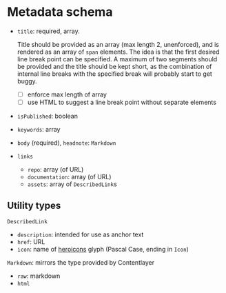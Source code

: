 # Metadata schema

- `title`: required, array.

  Title should be provided as an array (max length 2, unenforced), and is rendered as an array of `span` elements. The idea is that the first desired line break point can be specified. A maximum of two segments should be provided and the title should be kept short, as the combination of internal line breaks with the specified break will probably start to get buggy.

  - [ ] enforce max length of array
  - [ ] use HTML to suggest a line break point without separate elements

- `isPublished`: boolean
- `keywords`: array
- `body` (required), `headnote`: `Markdown`
- `links`

  - `repo`: array (of URL)
  - `documentation`: array (of URL)
  - `assets`: array of `DescribedLink`s

## Utility types

`DescribedLink`

- `description`: intended for use as anchor text
- `href`: URL
- `icon`: name of [heroicons](https:/heroicons.com) glyph (Pascal Case, ending in `Icon`)

`Markdown`: mirrors the type provided by Contentlayer

- `raw`: markdown
- `html`
